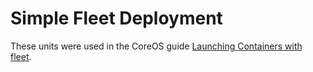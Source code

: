 # Simple Fleet Deployment

These units were used in the CoreOS guide [Launching Containers with fleet](http://coreos.com/docs/launching-containers/launching/launching-containers-fleet/).
